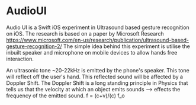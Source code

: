 # AudioUI
Audio UI is a Swift iOS experiment in Ultrasound based gesture recognition on iOS. The research is based on a paper by Microsoft Research https://www.microsoft.com/en-us/research/publication/ultrasound-based-gesture-recognition-2/
The simple idea behind this experiment is utilise the inbuilt speaker and microphone on mobile devices to allow hands free interaction.


An ultrasonic tone ~20-22kHz is emitted by the phone's speaker. This tone will reflect off the user's hand. This reflected sound will be affected by a Doppler Shift. The Doppler Shift is a long standing principle in Physics that tells us that the velocity at which an object emits sounds --> effects the frequency of the emitted sound. f = (c+v)/(c) f_o
